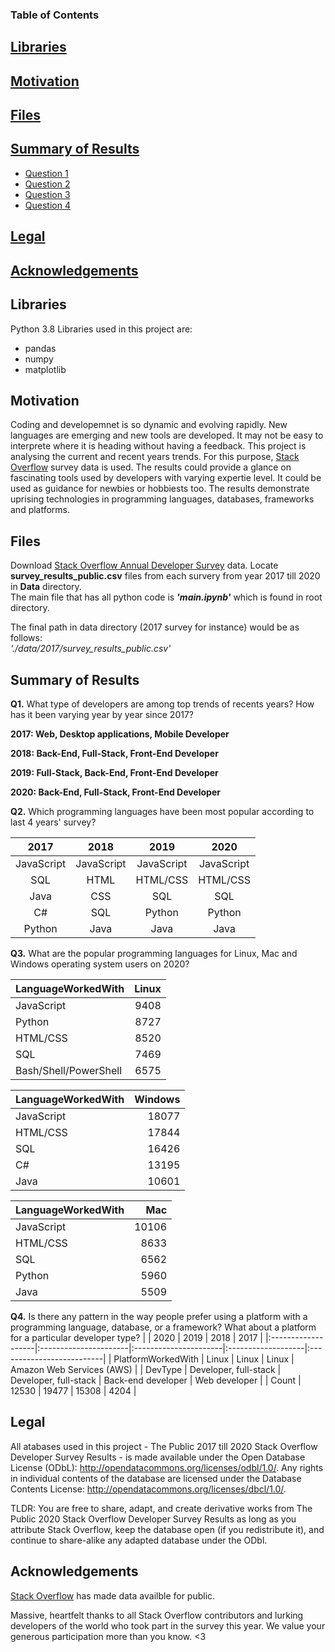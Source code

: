 

### Table of Contents

## [Libraries](#lib)

## [Motivation](#motiv)

## [Files](#fil)

## [Summary of Results](#summary)

 - [Question 1](#q1)
 - [Question 2](#q2)
 - [Question 3](#q3)
 - [Question 4](#q4)
 
 ## [Legal](#leg)

## [Acknowledgements](#ack)

## Libraries <a name="lib"></a>

Python 3.8 Libraries used in this project are:  

- pandas
- numpy 
- matplotlib 


## Motivation <a name="motiv"></a>

Coding and developemnet is so dynamic and evolving rapidly. New languages are emerging and new tools are developed. It may not be easy to interprete where it is heading without having a feedback. This project is analysing the current and recent years trends. For this purpose, [Stack Overflow](https://insights.stackoverflow.com/survey) survey data is used. The results could provide a glance on fascinating tools used by developers with varying expertie level. It could be used as guidance for newbies or hobbiests too. The results demonstrate uprising technologies in programming languages, databases, frameworks and platforms.

## Files<a name="fil"></a>

Download [Stack Overflow Annual Developer Survey](https://insights.stackoverflow.com/survey) data. Locate __survey_results_public.csv__ files from each survery from year 2017 till 2020 in __Data__ directory.<br/>
The main file that has all python code is **_'main.ipynb'_** which is found in root directory.<br/>

The final path in data directory (2017 survey for instance) would be as follows:<br/>
_'./data/2017/survey_results_public.csv'_<br/>


## Summary of Results <a name="summary"></a>

**Q1.** What type of developers are among top trends of recents years? How has it been varying year by year since 2017?
<a name="q1"></a>

__2017: Web, Desktop applications, Mobile Developer__

__2018: Back-End, Full-Stack, Front-End Developer__

__2019: Full-Stack, Back-End, Front-End Developer__

__2020: Back-End, Full-Stack, Front-End Developer__


**Q2.** Which programming languages have been most popular according to last 4 years' survey?
<a name="q2"></a>

|2017        |  2018     | 2019     | 2020     |
|:----------:|:---------:|:--------:|:--------:|
| JavaScript |JavaScript |JavaScript|JavaScript|
| SQL        |HTML       |HTML/CSS  |HTML/CSS  |
| Java       |CSS        |SQL       |SQL       |
| C#         |SQL        |Python    |Python    |
| Python     |Java       |Java      |Java      |

**Q3.** What are the popular programming languages for Linux, Mac and Windows operating system users on 2020?
<a name="q3"></a>

| LanguageWorkedWith    |   Linux |
|:----------------------|--------:|
| JavaScript            |    9408 |
| Python                |    8727 |
| HTML/CSS              |    8520 |
| SQL                   |    7469 |
| Bash/Shell/PowerShell |    6575 |


| LanguageWorkedWith   |   Windows |
|:---------------------|----------:|
| JavaScript           |     18077 |
| HTML/CSS             |     17844 |
| SQL                  |     16426 |
| C#                   |     13195 |
| Java                 |     10601 |


| LanguageWorkedWith   |   Mac |
|:---------------------|------:|
| JavaScript           | 10106 |
| HTML/CSS             |  8633 |
| SQL                  |  6562 |
| Python               |  5960 |
| Java                 |  5509 |

**Q4.** Is there any pattern in the way people prefer using a platform with a programming language, database, or a framework? What
   about a platform for a particular developer type?
<a name="q4"></a>
   |                    | 2020                  | 2019                  | 2018               | 2017                      |
|:-------------------|:----------------------|:----------------------|:-------------------|:--------------------------|
| PlatformWorkedWith | Linux                 | Linux                 | Linux              | Amazon Web Services (AWS) |
| DevType            | Developer, full-stack | Developer, full-stack | Back-end developer | Web developer             |
| Count              | 12530                 | 19477                 | 15308              | 4204                      |



## Legal <a name="leg"></a>

All atabases used in this project - The Public 2017 till 2020 Stack Overflow Developer Survey Results - is made available under the Open Database License (ODbL): http://opendatacommons.org/licenses/odbl/1.0/. Any rights in individual contents of the database are licensed under the Database Contents License: http://opendatacommons.org/licenses/dbcl/1.0/.

TLDR: You are free to share, adapt, and create derivative works from The Public 2020 Stack Overflow Developer Survey Results as long as you attribute Stack Overflow, keep the database open (if you redistribute it), and continue to share-alike any adapted database under the ODbl.

## Acknowledgements <a name="ack"></a>

[Stack Overflow](https://insights.stackoverflow.com/survey) has made data availble for public.

Massive, heartfelt thanks to all Stack Overflow contributors and lurking developers of the world who took part in the survey this year. We value your generous participation more than you know. <3
